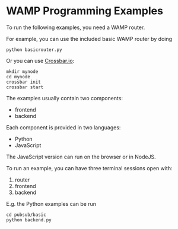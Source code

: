 # WAMP Programming Examples

To run the following examples, you need a WAMP router.

For example, you can use the included basic WAMP router by doing

```shell
python basicrouter.py
```

Or you can use [Crossbar.io](http://crossbar.io):

```shell
mkdir mynode
cd mynode
crossbar init
crossbar start
```

The examples usually contain two components:

 * frontend
 * backend

Each component is provided in two languages:

 * Python
 * JavaScript

The JavaScript version can run on the browser or in NodeJS.

To run an example, you can have three terminal sessions open with:

 1. router
 2. frontend
 3. backend

E.g. the Python examples can be run

```shell
cd pubsub/basic
python backend.py
```
